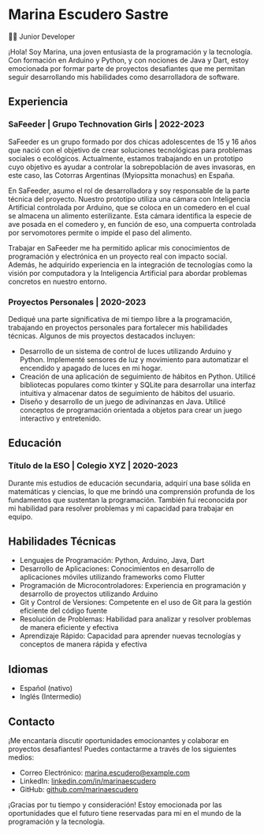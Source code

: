 # Marina Escudero Sastre

👩‍💻 Junior Developer

¡Hola! Soy Marina, una joven entusiasta de la programación y la tecnología. Con formación en Arduino y Python, y con nociones de Java y Dart, estoy emocionada por formar parte de proyectos desafiantes que me permitan seguir desarrollando mis habilidades como desarrolladora de software.

## Experiencia

### SaFeeder | Grupo Technovation Girls | 2022-2023
SaFeeder es un grupo formado por dos chicas adolescentes de 15 y 16 años que nació con el objetivo de crear soluciones tecnológicas para problemas sociales o ecológicos. Actualmente, estamos trabajando en un prototipo cuyo objetivo es ayudar a controlar la sobrepoblación de aves invasoras, en este caso, las Cotorras Argentinas (Myiopsitta monachus) en España.

En SaFeeder, asumo el rol de desarrolladora y soy responsable de la parte técnica del proyecto. Nuestro prototipo utiliza una cámara con Inteligencia Artificial controlada por Arduino, que se coloca en un comedero en el cual se almacena un alimento esterilizante. Esta cámara identifica la especie de ave posada en el comedero y, en función de eso, una compuerta controlada por servomotores permite o impide el paso del alimento.

Trabajar en SaFeeder me ha permitido aplicar mis conocimientos de programación y electrónica en un proyecto real con impacto social. Además, he adquirido experiencia en la integración de tecnologías como la visión por computadora y la Inteligencia Artificial para abordar problemas concretos en nuestro entorno.

### Proyectos Personales | 2020-2023
Dediqué una parte significativa de mi tiempo libre a la programación, trabajando en proyectos personales para fortalecer mis habilidades técnicas. Algunos de mis proyectos destacados incluyen:
- Desarrollo de un sistema de control de luces utilizando Arduino y Python. Implementé sensores de luz y movimiento para automatizar el encendido y apagado de luces en mi hogar.
- Creación de una aplicación de seguimiento de hábitos en Python. Utilicé bibliotecas populares como tkinter y SQLite para desarrollar una interfaz intuitiva y almacenar datos de seguimiento de hábitos del usuario.
- Diseño y desarrollo de un juego de adivinanzas en Java. Utilicé conceptos de programación orientada a objetos para crear un juego interactivo y entretenido.

## Educación

### Título de la ESO | Colegio XYZ | 2020-2023
Durante mis estudios de educación secundaria, adquirí una base sólida en matemáticas y ciencias, lo que me brindó una comprensión profunda de los fundamentos que sustentan la programación. También fui reconocida por mi habilidad para resolver problemas y mi capacidad para trabajar en equipo.

## Habilidades Técnicas

- Lenguajes de Programación: Python, Arduino, Java, Dart
- Desarrollo de Aplicaciones: Conocimientos en desarrollo de aplicaciones móviles utilizando frameworks como Flutter
- Programación de Microcontroladores: Experiencia en programación y desarrollo de proyectos utilizando Arduino
- Git y Control de Versiones: Competente en el uso de Git para la gestión eficiente del código fuente
- Resolución de Problemas: Habilidad para analizar y resolver problemas de manera eficiente y efectiva
- Aprendizaje Rápido: Capacidad para aprender nuevas tecnologías y conceptos de manera rápida y efectiva

## Idiomas

- Español (nativo)
- Inglés (Intermedio)

## Contacto

¡Me encantaría discutir oportunidades emocionantes y colaborar en proyectos desafiantes! Puedes contactarme a través de los siguientes medios:

- Correo Electrónico: [marina.escudero@example.com](mailto:marina.escudero@example.com)
- LinkedIn: [linkedin.com/in/marinaescudero](https://www.linkedin.com/in/marinaescudero)
- GitHub: [github.com/marinaescudero](https://github.com/marinaescudero)

¡Gracias por tu tiempo y consideración! Estoy emocionada por las oportunidades que el futuro tiene reservadas para mí en el mundo de la programación y la tecnología.
